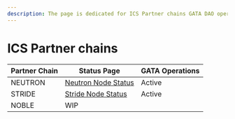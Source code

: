 ```yaml
---
description: The page is dedicated for ICS Partner chains GATA DAO operates.
---
```


# ICS Partner chains

| Partner Chain | Status Page                                                                                                             | GATA Operations |
| ------------- | ----------------------------------------------------------------------------------------------------------------------- | --------------- |
| NEUTRON       | [Neutron Node Status](https://www.mintscan.io/neutron/validators/neutronvaloper10unx6s0cdqntvrumd5hs07rgd5ytcztqv3a972) | Active          |
| STRIDE        | [Stride Node Status](https://www.mintscan.io/stride/validators/stridevaloper10unx6s0cdqntvrumd5hs07rgd5ytcztqjdf76q)    | Active          |
| NOBLE         | WIP                                                                                                                     |                 |
